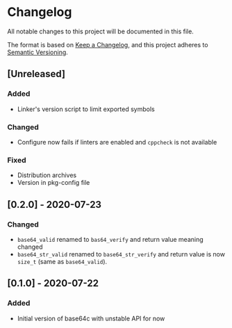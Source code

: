 # Changelog
All notable changes to this project will be documented in this file.

The format is based on [Keep a Changelog](https://keepachangelog.com/en/1.0.0/),
and this project adheres to [Semantic Versioning](https://semver.org/spec/v2.0.0.html).


## [Unreleased]
### Added
- Linker's version script to limit exported symbols

### Changed
- Configure now fails if linters are enabled and `cppcheck` is not available

### Fixed
- Distribution archives
- Version in pkg-config file


## [0.2.0] - 2020-07-23
### Changed
- `base64_valid` renamed to `bas64_verify` and return value meaning changed
- `base64_str_valid` renamed to `base64_str_verify` and return value is now
  `size_t` (same as `base64_valid`).


## [0.1.0] - 2020-07-22
### Added
- Initial version of base64c with unstable API for now
